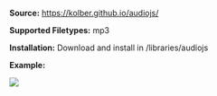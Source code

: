 **Source:** <https://kolber.github.io/audiojs/>

**Supported Filetypes:** mp3

**Installation:** Download and install in /libraries/audiojs

**Example:**

![](https://www.drupal.org/files/example_audiojs.jpg)